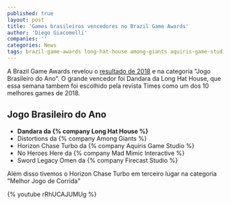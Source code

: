 ```yaml
---
published: true
layout: post
title: 'Games brasileiros vencedores no Brazil Game Awards'
author: 'Diego Giacomelli'
companies: ''
categories: News
tags: brazil-game-awards long-hat-house among-giants aquiris-game-studio mad-mimic-interactive firecast-studio
---
```

A Brazil Game Awards revelou o [resultado de 2018](https://brazilgameawards.com.br/confira-os-vencedores-do-brazil-game-awards-2018/) e na categoria "Jogo Brasileiro do Ano". O grande vencedor foi Dandara da Long Hat House, que essa semana tambem foi escolhido pela revista Times como um dos 10 melhores games de 2018.

## Jogo Brasileiro do Ano

* **Dandara da {% company Long Hat House %}**
* Distortions da {% company Among Giants %}
* Horizon Chase Turbo da {% company Aquiris Game Studio %}
* No Heroes Here da {% company Mad Mimic Interactive %}
* Sword Legacy Omen da {% company Firecast Studio %}

Além disso tivemos o Horizon Chase Turbo em terceiro lugar na categoria "Melhor Jogo de Corrida"

{% youtube rRhUCAJUMUg %}